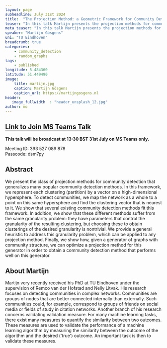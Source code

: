 ```yaml
---
layout: page
subheadline: July 31st 2024
title:  "The Projection Method: a Geometric Framework for Community Detection"
teaser: "In this talk Martijn presents the projection methods for community detection."
meta_teaser: "In this talk Martijn presents the projection methods for community detection."
speaker: "Martijn Gösgens"
uni: "TU Eindhoven"
breadcrumb: true 
categories:
    - community_detection
    - random_graphs
tags:
    - published
longitude: 5.484360
latitude: 51.449490
image:
    title: martijn.jpg 
    caption: Martijn Gösgens
    caption_url: https://martijngosgens.nl
header:
   image_fullwidth  : "header_unsplash_12.jpg"
author: mo
---
```


## [Link to Join MS Teams Talk](https://eur01.safelinks.protection.outlook.com/ap/t-59584e83/?url=https%3A%2F%2Fteams.microsoft.com%2Fl%2Fmeetup-join%2F19%253ameeting_N2Q2NGY2NDEtYWVmNS00NzE3LWI0ZWMtMWFiZmE3NGM2MTc3%2540thread.v2%2F0%3Fcontext%3D%257b%2522Tid%2522%253a%2522377e3d22-4ea1-422d-b0ad-8fcc89406b9e%2522%252c%2522Oid%2522%253a%252243af9e94-a882-4d59-8a92-d00c8899065e%2522%257d&data=05%7C01%7Cccvdli20%40bath.ac.uk%7C4692626d8c3a4fe9f94908db8387ab1b%7C377e3d224ea1422db0ad8fcc89406b9e%7C0%7C0%7C638248390924867986%7CUnknown%7CTWFpbGZsb3d8eyJWIjoiMC4wLjAwMDAiLCJQIjoiV2luMzIiLCJBTiI6Ik1haWwiLCJXVCI6Mn0%3D%7C3000%7C%7C%7C&sdata=riObWy2OxzM%2BmiKhOXgep0Rc7lT5F0csNZdbmKCBQ1A%3D&reserved=0)

**This talk will be broadcast at 13:30 BST 31st July on MS Teams only.**

Meeting ID: 393 527 089 878 \
Passcode: dsm7py


## Abstract
We present the class of projection methods for community detection that generalizes many popular community detection methods. In this framework, we represent each clustering (partition) by a vector on a high-dimensional hypersphere. To detect communities, we map the network as a whole to a point on this same hypersphere and find the clustering vector that is nearest to it. We show that several existing community detection methods fit this framework. In addition, we show that these different methods suffer from the same granularity problem: they have parameters that control the granularity of the resulting clustering, but choosing these to obtain clusterings of the desired granularity is nontrivial. We provide a general heuristic to address this granularity problem, which can be applied to any projection method. Finally, we show how, given a generator of graphs with community structure, we can optimize a projection method for this generator in order to obtain a community detection method that performs well on this generator.

## About Martijn
Martijn very recently received his PhD at TU Eindhoven under the supervision of Remco van der Hofstad and Nelly Litvak. His research focuses on detecting communities in complex networks. Communities are groups of nodes that are better connected internally than externally. Such communities could, for example, correspond to groups of friends on social media or fields of study in citation networks. Another branch of his research concerns validating validation measure. For many machine learning tasks, there exist many measures to quantify the similarity between two outcomes. These measures are used to validate the performance of a machine learning algorithm by measuring the similarity between the outcome of the algorithm and the desired ('true') outcome. An important task is then to validate these measures.
